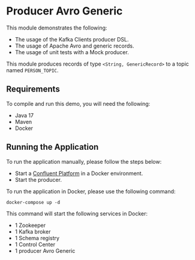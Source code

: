 # Producer Avro Generic

This module demonstrates the following:

- The usage of the Kafka Clients producer DSL.
- The usage of Apache Avro and generic records.
- The usage of unit tests with a Mock producer.

This module produces records of type `<String, GenericRecord>` to a topic named `PERSON_TOPIC`.

## Requirements

To compile and run this demo, you will need the following:

- Java 17
- Maven
- Docker

## Running the Application

To run the application manually, please follow the steps below:

- Start a [Confluent Platform](https://docs.confluent.io/platform/current/quickstart/ce-docker-quickstart.html#step-1-download-and-start-cp) in a Docker environment.
- Start the producer.

To run the application in Docker, please use the following command:

```console
docker-compose up -d
```

This command will start the following services in Docker:

- 1 Zookeeper
- 1 Kafka broker
- 1 Schema registry
- 1 Control Center
- 1 producer Avro Generic
